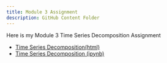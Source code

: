 ```yaml
---
title: Module 3 Assignment
description: GitHub Content Folder
---
```


Here is my Module 3 Time Series Decomposition Assignment
- [Time Series Decomposition(html)](PublicM3TimeSeriesDecomposition.html)
- [Time Series Decomposition (ipynb)](PublicM3TimeSeriesDecomposition.ipynb)
